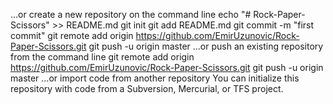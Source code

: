 …or create a new repository on the command line
echo "# Rock-Paper-Scissors" >> README.md
git init
git add README.md
git commit -m "first commit"
git remote add origin https://github.com/EmirUzunovic/Rock-Paper-Scissors.git
git push -u origin master
…or push an existing repository from the command line
git remote add origin https://github.com/EmirUzunovic/Rock-Paper-Scissors.git
git push -u origin master
…or import code from another repository
You can initialize this repository with code from a Subversion, Mercurial, or TFS project.
